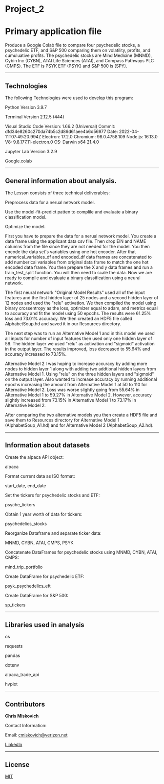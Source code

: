 # Project_2
# Primary application file

Produce a Google Colab file to compare four psychedelic stocks, a psychedelic ETF, and S&P 500 comparing them on volatility, profits, and cumuluative profits.  The psychedelic stocks are Mind Medicine (MNMD), Cybin Inc (CYBN), ATAI Life Sciences (ATAI), and Compass Pathways PLC (CMPS).  The ETF is PSYK ETF (PSYK) and S&P 500 is (SPY). 


---

## Technologies

The following Technologies were used to develop this program:

Python 
    Version 3.9.7

Terminal
    Version 2.12.5 (444)

Visual Studio Code
    Version: 1.66.2 (Universal)
    Commit: dfd34e8260c270da74b5c2d86d61aee4b6d56977
    Date: 2022-04-11T07:49:20.994Z
    Electron: 17.2.0
    Chromium: 98.0.4758.109
    Node.js: 16.13.0
    V8: 9.8.177.11-electron.0
    OS: Darwin x64 21.4.0
    
Jupyter Lab 
    Version 3.2.9
    
Google.colab
    


---

## General information about analysis.

The Lesson consists of three technical deliverables:

Preprocess data for a nerual network model.

Use the model-fit-predict patten to complile and evaluate a binary classification model.

Optimize the model.



First you have to prepare the data for a nerual network model.  You create a data frame using the applicant data csv file.  Then drop EIN and NAME columns from the file since they are not needed for the model.  You then encode the data set's variables using one hot encoder.  After that numerical_variables_df and encoded_df data frames are concatenated to add numberical variables from original data frame to match the one hot encoded data frame.  You then prepare the X and y data frames and run a train_test_split function.  You will then need to scale the data.  Now we are ready to compile and evaluate a binary classification using a neural network.

The first neural network "Original Model Results" used all of the input features and the first hidden layer of 25 nodes and a second hidden layer of 12 nodes and used the "relu" activation.  We then compiled the model using binary crossentropy as the loss, optimizer equal to adam, and metrics equal to accuracy and fit the model using 50 epochs.  The results were 61.25% loss and 73.01% accuracy.  We then created an HDF5 file called AlphabetSoup.hd and saved it in our Resources directory.

The next step was to run an Alternative Model 1 and in this model we used all inputs for number of input features then used only one hidden layer of 58.  The hidden layer we used "relu" as activation and "sigmoid" activation in the output layer.  The results improved, loss decreased to 55.64% and accuracy increased to 73.15%.

Alternative Model 2 I was hoping to increase accuracy by adding more nodes to hidden layer 1 along with adding two addtional hidden layers from Alternative Model 1.  Using "relu" on the three hidden layers and "sigmoid" on the output layer.  Also wanted to increase accuracy by running additional epochs increasing the amount from Alternative Model 1 at 50 to 110 for Alternative Model 2.  Loss was worse slightly going from 55.64% in Alternative Model 1 to 59.27% in Alternative Model 2.  However, accuracy slightly increased from 73.15% in Alternative Model 1 to 73.17% in Alternative Model 2.  

After comparing the two alternative models you then create a HDF5 file and save them to Resources directory for Alternative Model 1 (AlphabetSoup_A1.hd) and for Alternative Model 2 (AlphabetSoup_A2.hd).



---

## Information about datasets

Create the alpaca API object:

alpaca

Format current data as ISO format:

start_date, end_date

Set the tickers for psychedelic stocks and ETF:

psyche_tickers

Obtain 1 year worth of data for tickers:

psychedelics_stocks

Reorganize Dataframe and separate ticker data:

MNMD, CYBN, ATAI, CMPS, PSYK

Concatenate DataFrames for psychedelic stocks using MNMD, CYBN, ATAI, CMPS:

mind_trip_portfolio

Create DataFrame for psychedelic ETF:

psyk_psychedelics_eft

Create DataFrame for S&P 500:

sp_tickers


---

## Libraries used in analysis

os

requests

pandas

dotenv

alpaca_trade_api

hvplot

---

## Contributors


**Chris Miskovich**

Contact Information:

Email: cmiskovich@verizon.net

[LinkedIn](https://www.linkedin.com/in/christopher-miskovich-9a61b0234/) 

---

## License

[MIT](/license.txt)
